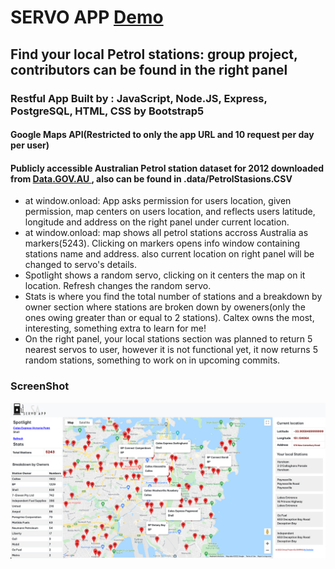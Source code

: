 # SERVO APP <a href="https://servo-app-heroku.herokuapp.com/"> Demo </a>
## Find your local Petrol stations: group project, contributors can be found in the right panel
### Restful App Built by : JavaScript, Node.JS, Express, PostgreSQL, HTML, CSS by Bootstrap5
#### Google Maps API(Restricted to only the app URL and 10 request per day per user) 
#### Publicly accessible Australian Petrol station dataset for 2012 downloaded from <a href="https://data.gov.au/"> Data.GOV.AU </a> , also can be found in .data/PetrolStasions.CSV

- at window.onload: App asks permission for users location, given permission, map centers on users location, and reflects users latitude, longitude and address on the right panel under current location.
- at window.onload: map shows all petrol stations accross Australia as markers(5243). Clicking on markers opens info window containing stations name and address. also current location on right panel will be changed to servo's details.
- Spotlight shows a random servo, clicking on it centers the map on it location. Refresh changes the random servo.
- Stats is where you find the total number of stations and a breakdown by owner section where stations are broken down by oweners(only the ones owing greater than or equal to 2 stations). Caltex owns the most, interesting, something extra to learn for me!
- On the right panel, your local stations section was planned to return 5 nearest servos to user, however it is not functional yet, it now returns 5 random stations, something to work on in upcoming commits. 











### ScreenShot
![Screenshot](servo_ss.png)



